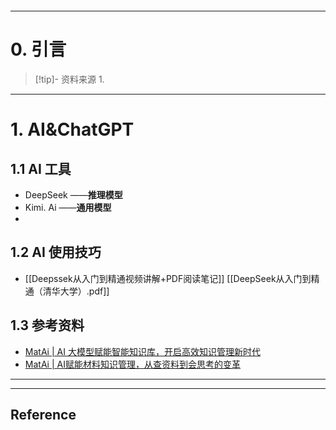 ```table-of-contents
```
---
# 0. 引言
> [!tip]- 资料来源
> 1. 

----
# 1. AI&ChatGPT
## 1.1 AI 工具 
- DeepSeek ——**推理模型**
- Kimi. Ai ——**通用模型**
- 

## 1.2 AI 使用技巧 
- [[Deepssek从入门到精通视频讲解+PDF阅读笔记]] [[DeepSeek从入门到精通（清华大学）.pdf]]


## 1.3 参考资料 
- [MatAi | AI 大模型赋能智能知识库，开启高效知识管理新时代](https://mp.weixin.qq.com/s/1Mr_93ZK3DM0vW0C_UA3RQ)
- [MatAi | AI赋能材料知识管理，从查资料到会思考的变革](https://mp.weixin.qq.com/s/wlACMacjmgX1y30jIXGa6Q)




---
---
## Reference 



